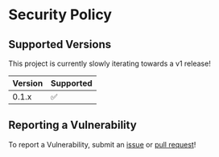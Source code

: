 # Security Policy

## Supported Versions

This project is currently slowly iterating towards a v1 release!

| Version | Supported          |
| ------- | ------------------ |
| 0.1.x   | :white_check_mark: |

## Reporting a Vulnerability

To report a Vulnerability, submit an [issue](https://github.com/yowainwright/fast-brake/issues) or [pull request](https://github.com/yowainwright/fast-brake/pulls)!
